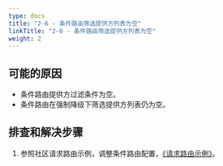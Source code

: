 ```yaml
---
type: docs
title: "2-6 - 条件路由筛选提供方列表为空"
linkTitle: "2-6 - 条件路由筛选提供方列表为空"
weight: 2
---
```


## 可能的原因

* 条件路由提供方过滤条件为空。
* 条件路由在强制降级下筛选提供方列表仍为空。

## 排查和解决步骤
1. 参照社区请求路由示例，调整条件路由配置，[《请求路由示例》](https://dubbo.apache.org/zh/overview/tasks/traffic-management/traffic-routing/)。



<p style="margin-top: 3rem;"> </p>